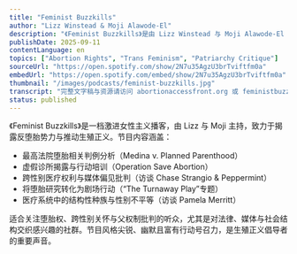 ```yaml
---
title: "Feminist Buzzkills"
author: "Lizz Winstead & Moji Alawode-El"
description: "《Feminist Buzzkills》是由 Lizz Winstead 与 Moji Alawode-El 主持的女性主义播客，隶属于 Abortion Access Front。节目以讽刺、愤怒与行动主义为基调，聚焦堕胎权、医疗正义、跨性别关怀与反父权斗争。内容涵盖最高法院判例分析、禁书法案、虚假诊所揭露、跨性别医疗倡导与反堕胎立法批判。节目常邀请法律专家、活动家与艺术家共同探讨生殖权利与社会变革。Spotify 评分为 4.9（68 条评论），在激进女性主义播客圈中影响力显著。"
publishDate: 2025-09-11
contentLanguage: en
topics: ["Abortion Rights", "Trans Feminism", "Patriarchy Critique"]
sourceUrl: "https://open.spotify.com/show/2N7u35AgzU3brTviftfm0a"
embedUrl: "https://open.spotify.com/embed/show/2N7u35AgzU3brTviftfm0a"
thumbnail: "/images/podcasts/feminist-buzzkills.jpg"
transcript: "完整文字稿与资源请访问 abortionaccessfront.org 或 feministbuzzkills.com"
status: published
---
```


《Feminist Buzzkills》是一档激进女性主义播客，由 Lizz 与 Moji 主持，致力于揭露反堕胎势力与推动生殖正义。节目内容涵盖：

- 最高法院堕胎相关判例分析（Medina v. Planned Parenthood）
- 虚假诊所揭露与行动培训（Operation Save Abortion）
- 跨性别医疗权利与媒体偏见批判（访谈 Chase Strangio & Peppermint）
- 将堕胎研究转化为剧场行动（“The Turnaway Play”专题）
- 医疗系统中的结构性种族与性别不平等（访谈 Pamela Merritt）

适合关注堕胎权、跨性别关怀与父权制批判的听众，尤其是对法律、媒体与社会结构交织感兴趣的社群。节目风格尖锐、幽默且富有行动号召力，是生殖正义倡导者的重要声音。
